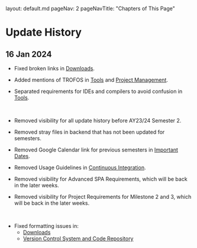 <br>

<frontmatter>
  layout: default.md
  pageNav: 2
  pageNavTitle: "Chapters of This Page"
</frontmatter>

[](#update-history)**Update History**
=====================================

[](#16-jan-2024)16 Jan 2024
---------------------------

* Fixed broken links in [Downloads](tools/downloads.html).

* Added mentions of TROFOS in [Tools](tools/introduction.html) and [Project Management](tools/project-management.html).

* Separated requirements for IDEs and compilers to avoid confusion in [Tools](tools/introduction.html).

<br>

* Removed visibility for all update history before AY23/24 Semester 2.

* Removed stray files in backend that has not been updated for semesters.

* Removed Google Calendar link for previous semesters in [Important Dates](important-dates.html).

* Removed Usage Guidelines in [Continuous Integration](tools/continuous-integration.html).

* Removed visibility for Advanced SPA Requirements, which will be back in the later weeks.

* Removed visibility for Project Requirements for Milestone 2 and 3, which will be back in the later weeks.

<br>

* Fixed formatting issues in:
    * [Downloads](tools/downloads.html)
    * [Version Control System and Code Repository](version-control-repository.html)

<!--
[](#02-oct-2023)02 Oct 2023
---------------------------

* Added visibility for Advanced SPA requirements, specifically on [negation of clauses](advanced-spa-requirements/PQL/negation-of-clauses.html) in queries.

* Removed more stray requirements in AdvancedSPA.

[](#20-sep-2023)20 Sep 2023
---------------------------

* Updated accepted target environment for code submission in [Tools Version Control System and Code Repository](tools/version-control-repository.html).

* Improved clarity with regards to semantic errors for pattern clauses in [Basic SPA Requirements > PQL > Other Rules](basic-spa-requirements/program-query-language/introduction.html#other-rules)

* Removed outdated deadline information for Milestone 1 / 2 / 3.

* Removed stray requirements in AdvancedSPA.

[](#11-sep-2023)11 Sep 2023
---------------------------

* Updated broken links for some diagrams.

[](#7-sep-2023)7 Sep 2023
---------------------------

* Added visibility for Advanced SPA requirements, and Milestone 2 & 3 Scope.

[](#3-sep-2023)3 Sep 2023
---------------------------

* Removed certain typo in [Basic SPA Requirements > PQL > Example Queries](basic-spa-requirements/program-query-language/example-queries.html)

* Removed information about pattern clauses in [Basic SPA Requirements > PQL > Such-That Clauses](basic-spa-requirements/program-query-language/such-that-clause.html).

[](#30-aug-2023)30 Aug 2023
---------------------------

* Removed rubrics / template links for reports, and direct users to Canvas.

[](#16-aug-2023)16 Aug 2023
---------------------------

* Updated certain arithmetic expressions in [Basic SPA Requirements > PQL > Assign Pattern Clauses](basic-spa-requirements/program-query-language/assign-pattern-clause.html) to show underscores wherever necessary.

[](#14-aug-2023)14 Aug 2023
---------------------------

* Added [Important Dates](important-dates.html), and [Under Beta - Java Development](tools/java-development.html) pages.

* Removed dates related to team formation, tools and milestones, to have single source of truth with regards to deadlines.

* Removed visibility for Advanced SPA requirements & Milestone 2 / 3 requirements, which will be released later in the semester.

* Removed visibility for all update history before AY23/24 Semester 1.


[](#10-mar-2023)10 Mar 2023

* Fixed deadlines to Milestone 2.

* Fixed broken link to oral presentation briefs, which should have led to the module announcements in Canvas.

[](#06-mar-2023)06 Mar 2023
---------------------------

* Updated broken link to CFG example in Advanced SPA Requirements.

* Updated PQL grammar rules in all requirements to include syn-assign, syn-if, syn-while to avoid confusion. Requirements remains the same.

* Updated semantic rules in Advanced SPA requirements with regards to attrRef within with-clauses.

[](#21-feb-2023)21 Feb 2023
---------------------------

* Included Milestone 2 & 3 Requirements in the Wiki.

* Included Final Presentation Guidelines in the Wiki.

[](#12-feb-2023)12 Feb 2023
---------------------------

* Included Advanced SPA Requirements in the Wiki.

[](#06-feb-2023)06 Feb 2023
---------------------------

* Updated links towards report submission guidelines, specifically towards templates.

* Updated links towards oral presentation guidelines, specifically towards brief.

* Updated deadline for report in Milestone 1.

[](#20-jan-2023)20 Jan 2023
---------------------------

* Fixed various diagram linking issues in the entire wiki.

[](#16-jan-2023)16 Jan 2023
---------------------------

* Fixed various hyperlink issues in Tools.

* Updated [Project Management](tools/project-management.html) with sprint dates and project release plan specific to AY22/23 Semester 2.

[](#16-jan-2023)16 Jan 2023
---------------------------

* Fixed deadlines in [Version Control System and Code Repository](tools/version-control-repository.html).


[](#12-jan-2023)12 Jan 2023
---------------------------

* Updated dates related to team formation, tools and milestones for AY22/23 Semester 2.

* Removed visibility for Advanced SPA requirements & Milestone 2 / 3 requirements, which will be released later in the semester.

* Removed visibility for all update history before AY22/23 Semester 2.


[](#11-oct-2022)11 Oct 2022
---------------------------

*   Updated deadline for report submission for Milestone 2.

*   Removed code demonstration as part of Milestone 2. However, code demonstration should still be done in Week 10 as part of module CA component.


[](#4-oct-2022)4 Oct 2022
-------------------------

*   Updated report template in [Report Submission Guidelines](project-requirement-guidelines/rsg.html).

*   Updated presentation brief in [Oral Presentation Guidelines](project-requirement-guidelines/opg.html).

*   Updated code review checklist in [Grading Guidelines](project-requirement-guidelines/gg.html).

*   Fixed Milestone 2 deadline typo in [Project Management](tools/project-management.html).


[](#28-sep-2022)28 Sep 2022
---------------------------

Updated visibility for Milestone 2 & 3 requirements.

*   [Milestone 2 Scope](wiki/Milestone-2-Scope)

*   [Milestone 2 Administrative Matters](wiki/Milestone-2-Administrative-Matters)

*   [Milestone 2 Tips](wiki/Milestone-2-Tips)

*   [Milestone 3 Scope](wiki/Milestone-3-Scope)

*   [Milestone 3 Administrative Matters](wiki/Milestone-3-Administrative-Matters)


[](#27-sep-2022)27 Sep 2022
---------------------------

Improved clarity on [Intended Behaviour & Format of Results](wiki/Basic-SPA-Intended-Behaviour-and-Format-of-Results).

*   SPA should terminate when detecting an invalid source program.

*   SPA should not populate an array when there are no answers.

*   SPA should detect syntactic validity in a query first, before determining semantic validity. This means that semantically invalid queries must be syntactically valid.


[](#9-sep-2022)9 Sep 2022
-------------------------

Updated deadline for report submission in [Administrative Matters](wiki/Milestone-1-Administrative-Matters) in accordance to announcement made on Canvas.

Fixed linking issues in [Administrative Matters](wiki/Milestone-1-Administrative-Matters).

[](#7-sep-2022-ii)7 Sep 2022 II
-------------------------------

Updated report template to the wiki.

Changed visibility to [Report Submission Guidelines](wiki/Guidelines-Report-Submission).

Fixed formatting issues.

[](#7-sep-2022-i)7 Sep 2022 I
-----------------------------

Updated visibility for Advanced SPA Requirements.

[](#3-aug-2022)3 Aug 2022
-------------------------

Updated [Milestone 1 Tips](wiki/Milestone-1-Tips) with more relevant tips.

Fixed formatting issues.

[](#2-aug-2022-iii)2 Aug 2022 III
---------------------------------

Added [Project Management](wiki/Tools-Project-Management) and [Reference Books](wiki/Reference-Books) to the wiki.

[](#2-aug-2022-ii)2 Aug 2022 II
-------------------------------

Conducted minor fixes to the wiki for AY22/23 Semester 1.

*   Removed link to Report Submission Guidelines until it is ready in [Milestone 1 Administrative Matters](wiki/Milestone-1-Administrative-Matters).

*   Added Jenkins into the introduction in [Tools: Guidelines on Continuous Integration](wiki/Tools-Guidelines-on-Continuous-Integration)

*   Removed visibility to Oral Presentation Guidelines.

*   Fixed formatting issues.


[](#2-aug-2022-i)2 Aug 2022 I
-----------------------------

Updated information related to SPA requirements for AY22/23 Semester 1.

*   Added example of statement-type synonyms (read, print, assign, if, while, call) usage in Parent relationship in [SPA Requirements - Basic SPA: Program Query Language (PQL)](wiki/Basic-SPA-Program-Query-Language) and [SPA Requirements - Basic SPA: Further PQL Discussion](wiki/Basic-SPA-PQL-Discussion)

    *   Fixed definition issue in Advanced SPA Requirements for Affects/\* to reflect similarities between Parent & Affects/\*.
*   Changed requirements for expected results for syntactically and semantically invalid queries in [SPA Requirements - Basic SPA: Intended Behaviour & Format of Results](wiki/Basic-SPA-Intended-Behaviour-and-Format-of-Results).

    *   Changed requirements in Advanced SPA Requirements for Select BOOLEAN queries to reflect change in expected results for syntactically and semantically invalid queries.
*   Propagated non-leading zero integers restriction within syntax to [SIMPLE Programming Language - Abstract Syntax Grammar](wiki/Basic-SPA-SIMPLE-Programming-Language#abstract-syntax-grammar-asg), [Milestone 1 Scope](wiki/Milestone-1-Scope), and future milestones.

    *   It has been reflected in the Concrete Syntax Grammar as of AY21/22 Semester 2.
*   Added assumptions to integer size used in test cases in [Grading Guidelines](wiki/Guidelines-Grading).

*   Fixed formatting issues.


[](#2-aug-2022)2 Aug 2022
-------------------------

Updated information related to tools and submission guidelines for AY22/23 Semester 1.

*   Reverted visibility for pages pertaining to Tools from the sidebar.

    *   [Tools](wiki/Tools)

    *   [Downloads](wiki/Tools-Downloads)
    *   [Windows Startup SPA Solution](wiki/Tools-Windows-Startup-SPA-Solution)
    *   [Cross-platform Startup SPA Solution](wiki/Tools-Cross-platform-Startup-SPA-Solution)
    *   [Autotester Integration and Testing](wiki/Tools-Autotester-Integration-and-Testing)
    *   [Version Control System and Code Repository](wiki/Tools-Version-Control-System-and-Code-Repository)
    *   [Guidelines on Continuous Integration](wiki/Tools-Guidelines-on-Continuous-Integration)
*   Updated the following pages with dates relevant to the semester.

    *   [Tools](wiki/Tools)

    *   [Version Control System and Code Repository](wiki/Tools-Version-Control-System-and-Code-Repository)
*   Updated pages with terms relevant to the semester.

    *   [Code Submission Guidelines](wiki/Guidelines-Code-Submission)
        *   [Submission Format Checker](wiki/Guidelines-Submission-Format-Checker)
    *   [Code Demonstration Guidelines](wiki/Guidelines-Code-Demonstration)
    *   [Oral Presentation Guidelines](wiki/Guidelines-Oral-Presentation)
    *   [Grading Guidelines](wiki/Guidelines-Grading)
*   Removed visibility for pages pertaining to Report Submission from the sidebar.

    *   This page are still in the midst of updating, and will be available on the sidebar before Milestone 1 submission within reasonable timeframe.
*   Removed visibility for files pertaining to report grading & code review in [Grading Guidelines](wiki/Guidelines-Grading).

*   Removed deprecated information from [Code Submission Guidelines](wiki/Guidelines-Code-Submission).

*   Updated [Version Control System and Code Repository](wiki/Tools-Version-Control-System-and-Code-Repository) with instructions on how to receive team's repository.

*   Fixed formatting issues.


[](#30-jul-2022)30 Jul 2022
---------------------------

Updated information related to team formation and milestones for AY22/23 Semester 1.

*   Updated the following pages with dates relevant to the semester.

    *   [Team Formation](wiki/Team-Formation)
    *   [Milestone 1 Scope](wiki/Milestone-1-Scope)
    *   [Milestone 1 Administrative Matters](wiki/Milestone-1-Administrative-Matters)
    *   [Milestone 1 Tips](wiki/Milestone-1-Tips)
*   Updated pages with terms relevant to the semester.

    *   [Milestone 1 Scope](wiki/Milestone-1-Scope)
    *   [Milestone 1 Administrative Matters](wiki/Milestone-1-Administrative-Matters)
    *   [Milestone 1 Tips](wiki/Milestone-1-Tips)
*   Updated [Team Formation](wiki/Team-Formation) with limitations pertaining to lecture groups.

*   Removed visibility for all update history before 5 August 2022.

*   Removed visibility for pages pertaining to Tools from the sidebar.

    *   These pages are still in the midst of updating, and will be available on the sidebar before 5 Aug 2022.
*   Removed visibility for pages pertaining to Advanced SPA Requirements & Milestone 2/3 from the sidebar.

    *   These pages are still in the midst of updating, and will be available on the sidebar after Milestone 1.
-->
